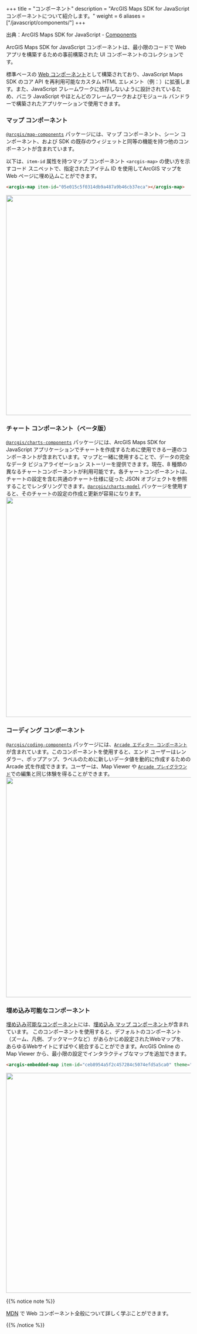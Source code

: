 +++
title = "コンポーネント"
description = "ArcGIS Maps SDK for JavaScript コンポーネントについて紹介します。"
weight = 6
aliases = ["/javascript/components/"]
+++

出典：ArcGIS Maps SDK for JavaScript - [Components](https://developers.arcgis.com/javascript/latest/components/)

ArcGIS Maps SDK for JavaScript コンポーネントは、最小限のコードで Web アプリを構築するための事前構築された UI コンポーネントのコレクションです。

標準ベースの [Web コンポーネント](https://developer.mozilla.org/en-US/docs/Web/API/Web_components)として構築されており、JavaScript Maps SDK のコア API を再利用可能なカスタム HTML エレメント（例：<arcgis-map></arcgis-map>）に拡張します。また、JavaScript フレームワークに依存しないように設計されているため、バニラ JavaScript やほとんどのフレームワークおよびモジュール バンドラーで構築されたアプリケーションで使用できます。

### マップ コンポーネント
[`@arcgis/map-components`](https://developers.arcgis.com/javascript/latest/references/map-components/?path=/docs/welcome--docs) パッケージには、マップ コンポーネント、シーン コンポーネント、および SDK の既存のウィジェットと同等の機能を持つ他のコンポーネントが含まれています。

以下は、`item-id` 属性を持つマップ コンポーネント `<arcgis-map>` の使い方を示すコード スニペットで、指定されたアイテム ID を使用してArcGIS マップを Web ページに埋め込ムことができます。
```HTML
<arcgis-map item-id="05e015c5f0314db9a487a9b46cb37eca"></arcgis-map>
```
<img src="https://apps.esrij.com/arcgis-dev/guide/img/components/map-component.png" width="600px">

### チャート コンポーネント（ベータ版）
[`@arcgis/charts-components`](https://developers.arcgis.com/javascript/latest/references/charts-components/?path=/docs/charts-components_welcome--docs) パッケージには、ArcGIS Maps SDK for JavaScript アプリケーションでチャートを作成するために使用できる一連のコンポーネントが含まれています。マップと一緒に使用することで、データの完全なデータ ビジュアライゼーション ストーリーを提供できます。現在、8 種類の異なるチャートコンポーネントが利用可能です。各チャートコンポーネントは、チャートの設定を含む共通のチャート仕様に従った JSON オブジェクトを参照することでレンダリングできます。[`@arcgis/charts-model`](https://developers.arcgis.com/javascript/latest/references/charts-components/?path=/docs/charts-model-bar-chart-model--docs) パッケージを使用すると、そのチャートの設定の作成と更新が容易になります。
<img src="https://apps.esrij.com/arcgis-dev/guide/img/components/chart-component.png" width="600px">

### コーディング コンポーネント
[`@arcgis/coding-components`](https://developers.arcgis.com/javascript/latest/references/coding-components/?path=/docs/welcome--docs) パッケージには、[`Arcade エディター コンポーネント`](https://developers.arcgis.com/javascript/latest/references/coding-components/?path=/docs/component-reference-arcade-editor--docs)が含まれています。このコンポーネントを使用すると、エンド ユーザーはレンダラー、ポップアップ、ラベルのために新しいデータ値を動的に作成するための Arcade 式を作成できます。ユーザーは、Map Viewer や [`Arcade プレイグラウンド`](https://developers.arcgis.com/arcade/playground/)での編集と同じ体験を得ることができます。
<img src="https://apps.esrij.com/arcgis-dev/guide/img/components/coding-components.png" width="600px">

### 埋め込み可能なコンポーネント
[埋め込み可能なコンポーネント](https://developers.arcgis.com/javascript/latest/references/embeddable-components/)には、[埋め込み マップ コンポーネント](https://developers.arcgis.com/javascript/latest/references/embeddable-components/arcgis-embedded-map/)が含まれています。 このコンポーネントを使用すると、デフォルトのコンポーネント（ズーム、凡例、ブックマークなど）があらかじめ設定されたWebマップを、あらゆるWebサイトにすばやく統合することができます。ArcGIS Online の Map Viewer から、最小限の設定でインタラクティブなマップを追加できます。

```HTML
<arcgis-embedded-map item-id="ceb8954a5f2c457284c5074efd5a5ca0" theme="dark" heading-enabled legend-enabled information-enabled style="height:300px;"></arcgis-embedded-map>
```
<img src="https://apps.esrij.com/arcgis-dev/guide/img/components/embedded-map.png" width="600px">

{{% notice note %}}

[MDN](https://developer.mozilla.org/en-US/docs/Web/API/Web_components) で Web コンポーネント全般について詳しく学ぶことができます。

{{% /notice %}}